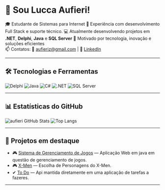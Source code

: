 # 👋 Sou Lucca Aufieri!

🎓 Estudante de Sistemas para Internet 
💼 Experiência com desenvolvimento Full Stack e suporte técnico.
💻 Atualmente desenvolvendo projetos em **.NET**, **Delphi**, **Java** e **SQL Server**
🚀 Motivado por tecnologia, inovação e soluções eficientes  
📫 Contatos: 
📧 [aufieriz@gmail.com](mailto:aufieriz@gmail.com) | 💼 [LinkedIn](https://www.linkedin.com/in/lucca-aufieri-1864a626b/)

---

## 🛠️ Tecnologias e Ferramentas

![Delphi](https://img.shields.io/badge/-Delphi-EA1F25?style=flat-square&logoColor=white)
![Java](https://img.shields.io/badge/Java-ED8B00?style=for-the-badge&logo=openjdk&logoColor=white)
![C#](https://img.shields.io/badge/-C%23-239120?style=flat-square&logo=c-sharp&logoColor=white)
![.NET](https://img.shields.io/badge/-.NET-5C2D91?style=flat-square&logo=.net&logoColor=white)
![SQL Server](https://img.shields.io/badge/SQL%20Server-CC2927?style=flat-square&logo=microsoftsqlserver&logoColor=white)


---

## 📊 Estatísticas do GitHub

![aufieri GitHub Stats](https://github-readme-stats.vercel.app/api?username=aufieri&show_icons=true&theme=tokyonight&cache_seconds=1800)
![Top Langs](https://github-readme-stats.vercel.app/api/top-langs/?username=aufieri&layout=compact&theme=tokyonight)


---

## 🧠 Projetos em destaque

- 🎮 [Sistema de Gerenciamento de Jogos](https://github.com/aufieri/ifsp-arqdweb) — Aplicação Web em java em questão de gerenciamento de jogos. 
- 🎮 [X-Men](https://github.com/aufieri/X-Men) — Escolha de Personagens do X-Men.
-  ✔ [To Do](https://github.com/aufieri/ApiToDo) — Api mantida diretamente em uma aplicação de tarefas a fazeres.

---


